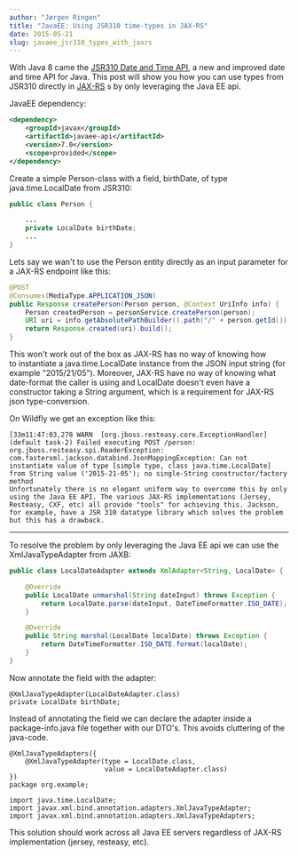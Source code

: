 ```yaml
---
author: "Jørgen Ringen"
title: "JavaEE: Using JSR310 time-types in JAX-RS"
date: 2015-05-21
slug: javaee_jsr310_types_with_jaxrs
---
```


With Java 8 came the [JSR310 Date and Time API](https://jcp.org/en/jsr/detail?id=310), a new and improved date and time API for Java.
This post will show you how you can use types from JSR310 directly in [JAX-RS](https://github.com/jax-rs) s by only leveraging the Java EE api.

JavaEE dependency:
```xml
<dependency>
    <groupId>javax</groupId>
    <artifactId>javaee-api</artifactId>
    <version>7.0</version>
    <scope>provided</scope>
</dependency>
```

Create a simple Person-class with a field, birthDate, of type java.time.LocalDate from JSR310:

```java
public class Person {

    ...
    private LocalDate birthDate;
    ...
}
```

Lets say we wan't to use the Person entity directly as an input parameter for a JAX-RS endpoint like this:

```java
@POST
@Consumes(MediaType.APPLICATION_JSON)
public Response createPerson(Person person, @Context UriInfo info) {
    Person createdPerson = personService.createPerson(person);
    URI uri = info.getAbsolutePathBuilder().path("/" + person.getId()).build();
    return Response.created(uri).build();
}
```

This won't work out of the box as JAX-RS has no way of knowing how to instantiate a java.time.LocalDate instance from the JSON input string (for example "2015/21/05").
Moreover, JAX-RS have no way of knowing what date-format the caller is using and LocalDate doesn't even have a constructor taking a String argument, which is a requirement for JAX-RS json type-conversion.

On Wildfly we get an exception like this:

```
[33m11:47:03,278 WARN  [org.jboss.resteasy.core.ExceptionHandler] (default task-2) Failed executing POST /person: org.jboss.resteasy.spi.ReaderException: com.fasterxml.jackson.databind.JsonMappingException: Can not instantiate value of type [simple type, class java.time.LocalDate] from String value ('2015-21-05'); no single-String constructor/factory method
Unfortunately there is no elegant uniform way to overcome this by only using the Java EE API. The various JAX-RS implementations (Jersey, Resteasy, CXF, etc) all provide "tools" for achieving this. Jackson, for example, have a JSR 310 datatype library which solves the problem but this has a drawback.
```

---

To resolve the problem by only leveraging the Java EE api we can use the XmlJavaTypeAdapter from JAXB:

```java
public class LocalDateAdapter extends XmlAdapter<String, LocalDate> {

    @Override
    public LocalDate unmarshal(String dateInput) throws Exception {
        return LocalDate.parse(dateInput, DateTimeFormatter.ISO_DATE);
    }

    @Override
    public String marshal(LocalDate localDate) throws Exception {
        return DateTimeFormatter.ISO_DATE.format(localDate);
    }
}
```

Now annotate the field with the adapter:

```
@XmlJavaTypeAdapter(LocalDateAdapter.class)
private LocalDate birthDate;
```

Instead of annotating the field we can declare the adapter inside a package-info.java file together with our DTO's. This avoids cluttering of the java-code.

```
@XmlJavaTypeAdapters({
    @XmlJavaTypeAdapter(type = LocalDate.class,
                        value = LocalDateAdapter.class)
})
package org.example;

import java.time.LocalDate;
import javax.xml.bind.annotation.adapters.XmlJavaTypeAdapter;
import javax.xml.bind.annotation.adapters.XmlJavaTypeAdapters;
```

This solution should work across all Java EE servers regardless of JAX-RS implementation (jersey, resteasy, etc).
